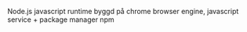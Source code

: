 Node.js javascript runtime byggd på chrome browser engine, javascript service + package manager npm
